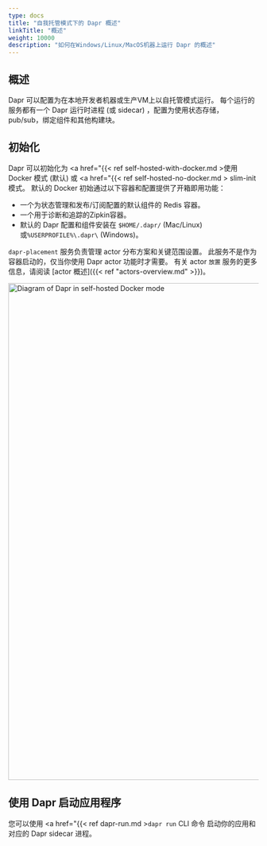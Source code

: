 ```yaml
---
type: docs
title: "自我托管模式下的 Dapr 概述"
linkTitle: "概述"
weight: 10000
description: "如何在Windows/Linux/MacOS机器上运行 Dapr 的概述"
---
```


## 概述

Dapr 可以配置为在本地开发者机器或生产VM上以自托管模式运行。 每个运行的服务都有一个 Dapr 运行时进程 (或 sidecar) ，配置为使用状态存储， pub/sub，绑定组件和其他构建块。

## 初始化

Dapr 可以初始化为 <a href="{{< ref self-hosted-with-docker.md >使用 Docker 模式</a> (默认) 或 <a href="{{< ref self-hosted-no-docker.md > slim-init 模式</a>。 默认的 Docker 初始通过以下容器和配置提供了开箱即用功能：
- 一个为状态管理和发布/订阅配置的默认组件的 Redis 容器。
- 一个用于诊断和追踪的Zipkin容器。
- 默认的 Dapr 配置和组件安装在 `$HOME/.dapr/` (Mac/Linux) 或`%USERPROFILE%\.dapr\` (Windows)。

`dapr-placement` 服务负责管理 actor 分布方案和关键范围设置。 此服务不是作为容器启动的，仅当你使用 Dapr actor 功能时才需要。 有关 actor `放置` 服务的更多信息，请阅读 [actor 概述]({{< ref "actors-overview.md" >}})。

<img src="/images/overview-standalone-docker.png" width=1000 alt="Diagram of Dapr in self-hosted Docker mode" />

## 使用 Dapr 启动应用程序

您可以使用 <a href="{{< ref dapr-run.md >`dapr run` CLI 命令</a> 启动你的应用和对应的 Dapr sidecar 进程。

